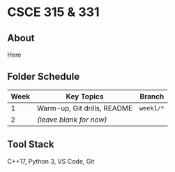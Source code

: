 # CSCE 315 & 331 

## About
Here

## Folder Schedule

| Week | Key Topics                        | Branch      |
| ---- | --------------------------------- | ----------- |
| 1    | Warm-up, Git drills, README       | `week1/*`   |
| 2    | _(leave blank for now)_           |             |


## Tool Stack

C++17, Python 3, VS Code, Git
